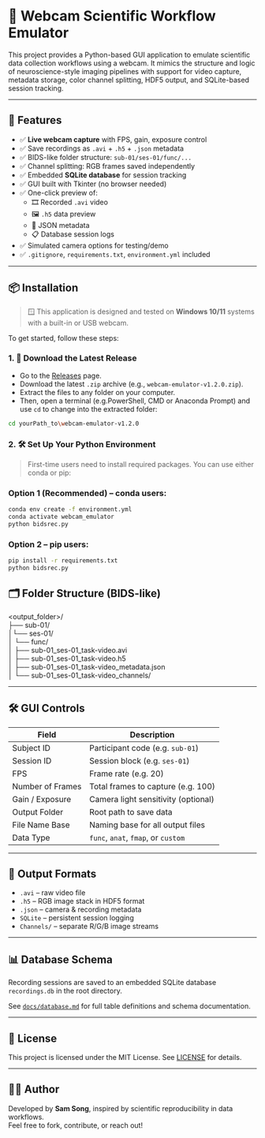 # 🎥 Webcam Scientific Workflow Emulator

This project provides a Python-based GUI application to emulate scientific data collection workflows using a webcam. It mimics the structure and logic of neuroscience-style imaging pipelines with support for video capture, metadata storage, color channel splitting, HDF5 output, and SQLite-based session tracking.

---

## 🚀 Features

- ✅ **Live webcam capture** with FPS, gain, exposure control  
- ✅ Save recordings as `.avi` + `.h5` + `.json` metadata  
- ✅ BIDS-like folder structure: `sub-01/ses-01/func/...`  
- ✅ Channel splitting: RGB frames saved independently  
- ✅ Embedded **SQLite database** for session tracking  
- ✅ GUI built with Tkinter (no browser needed)  
- ✅ One-click preview of:  
  - 🎞️ Recorded `.avi` video  
  - 🖼️ `.h5` data preview  
  - 📖 JSON metadata  
  - 📋 Database session logs  
- ✅ Simulated camera options for testing/demo  
- ✅ `.gitignore`, `requirements.txt`, `environment.yml` included  

---

## 📦 Installation

> 🪟 This application is designed and tested on **Windows 10/11** systems with a built-in or USB webcam.

To get started, follow these steps:

### 1. 📁 Download the Latest Release

- Go to the [Releases](https://github.com/chengxuanSONG/webcam-emulator/releases) page.
- Download the latest `.zip` archive (e.g., `webcam-emulator-v1.2.0.zip`).
- Extract the files to any folder on your computer.
- Then, open a terminal (e.g.PowerShell, CMD or Anaconda Prompt) and use `cd` to change into the extracted folder:

```bash
cd yourPath_to\webcam-emulator-v1.2.0
```


### 2. 🛠️ Set Up Your Python Environment

> First-time users need to install required packages. You can use either conda or pip:

### Option 1 (Recommended) – conda users:

```bash
conda env create -f environment.yml
conda activate webcam_emulator
python bidsrec.py
```

### Option 2 – pip users:

```bash
pip install -r requirements.txt
python bidsrec.py
```

## 🗂 Folder Structure (BIDS-like)

<output_folder>/  
├── sub-01/  
│└── ses-01/  
│  └── func/  
│     ├── sub-01_ses-01_task-video.avi  
│     ├── sub-01_ses-01_task-video.h5  
│     ├── sub-01_ses-01_task-video_metadata.json  
│     └── sub-01_ses-01_task-video_channels/


---

## 🛠 GUI Controls

| Field             | Description                                 |
|------------------|---------------------------------------------|
| Subject ID       | Participant code (e.g. `sub-01`)            |
| Session ID       | Session block (e.g. `ses-01`)               |
| FPS              | Frame rate (e.g. 20)                        |
| Number of Frames | Total frames to capture (e.g. 100)          |
| Gain / Exposure  | Camera light sensitivity (optional)         |
| Output Folder    | Root path to save data                      |
| File Name Base   | Naming base for all output files            |
| Data Type        | `func`, `anat`, `fmap`, or `custom`         |

---


## 💾 Output Formats

- `.avi` – raw video file  
- `.h5` – RGB image stack in HDF5 format  
- `.json` – camera & recording metadata  
- `SQLite` – persistent session logging  
- `Channels/` – separate R/G/B image streams  

---

## 📊 Database Schema

Recording sessions are saved to an embedded SQLite database `recordings.db` in the root directory.

See [`docs/database.md`](./docs/database.md) for full table definitions and schema documentation.

---


## 📝 License

This project is licensed under the MIT License. See [LICENSE](LICENSE) for details.

---

## 🙋‍♂️ Author

Developed by **Sam Song**, inspired by scientific reproducibility in data workflows.  
Feel free to fork, contribute, or reach out!


